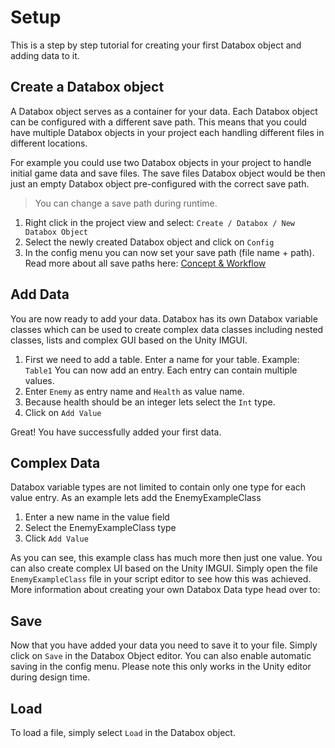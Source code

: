 # Setup

This is a step by step tutorial for creating your first Databox object and adding data to it.

## Create a Databox object
A Databox object serves as a container for your data. Each Databox object can be configured with a different save path. 
This means that you could have multiple Databox objects in your project each handling different files in different locations.

For example you could use two Databox objects in your project to handle initial game data and save files.
The save files Databox object would be then just an empty Databox object pre-configured with the correct save path.  
> You can change a save path during runtime.

1. Right click in the project view and select: `Create / Databox / New Databox Object`  
2. Select the newly created Databox object and click on `Config`  
3. In the config menu you can now set your save path (file name + path). Read more about all save paths here: [Concept & Workflow](/ConceptAndWorkflow.md)  

## Add Data
You are now ready to add your data.
Databox has its own Databox variable classes which can be used to create complex data classes including nested classes, lists and complex GUI based on the Unity IMGUI.

1. First we need to add a table. Enter a name for your table. Example: `Table1`
You can now add an entry. Each entry can contain multiple values.
2. Enter `Enemy` as entry name and `Health` as value name.
3. Because health should be an integer lets select the `Int` type.
4. Click on `Add Value`

Great! You have successfully added your first data.

## Complex Data
Databox variable types are not limited to contain only one type for each value entry.
As an example lets add the EnemyExampleClass
1. Enter a new name in the value field
2. Select the EnemyExampleClass type 
3. Click `Add Value`

As you can see, this example class has much more then just one value. You can also create complex UI based on the Unity IMGUI.
Simply open the file `EnemyExampleClass` file in your script editor to see how this was achieved.
More information about creating your own Databox Data type head over to:


## Save
Now that you have added your data you need to save it to your file.
Simply click on `Save` in the Databox Object editor.
You can also enable automatic saving in the config menu. Please note this only works in the Unity editor during design time.

## Load 
To load a file, simply select `Load` in the Databox object.
